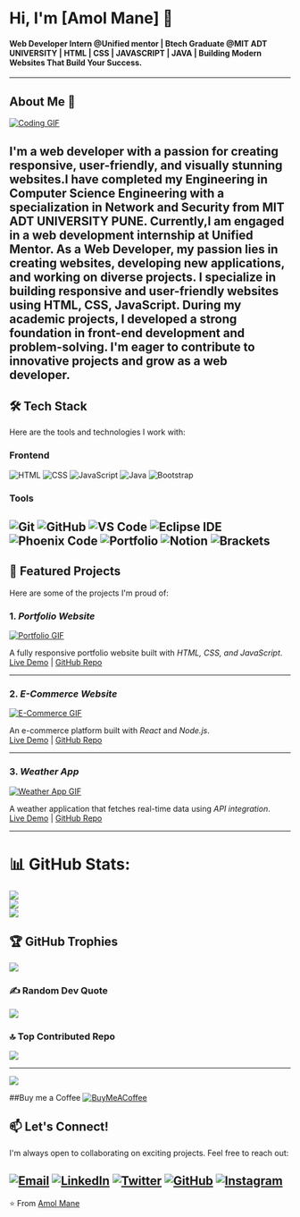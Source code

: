 # Hi, I'm [Amol Mane] 👋
####  Web Developer Intern @Unified mentor | Btech Graduate @MIT ADT UNIVERSITY | HTML | CSS | JAVASCRIPT | JAVA | Building Modern Websites That Build Your Success.

---

## About Me 🚀
[![Coding GIF](https://media.giphy.com/media/qgQUggAC3Pfv687qPC/giphy.gif)](https://giphy.com/gifs/coding-web-development-qgQUggAC3Pfv687qPC)

I'm a web developer with a passion for creating  responsive, user-friendly, and  visually stunning  websites.I have completed my Engineering in Computer Science Engineering with a specialization in Network and Security from MIT ADT UNIVERSITY PUNE. Currently,I am engaged in a web development internship at Unified Mentor. As a  Web Developer, my passion lies in creating websites, developing new applications, and working on diverse projects. I specialize in building responsive and user-friendly websites using HTML, CSS, JavaScript. During my academic projects, I developed a strong foundation in front-end development and problem-solving. I'm eager to contribute to innovative projects and grow as a web developer. 
---

## 🛠 Tech Stack
Here are the tools and technologies I work with:

### Frontend
![HTML](https://img.shields.io/badge/HTML5-E34F26?style=for-the-badge&logo=html5&logoColor=white)
![CSS](https://img.shields.io/badge/CSS3-1572B6?style=for-the-badge&logo=css3&logoColor=white)
![JavaScript](https://img.shields.io/badge/JavaScript-F7DF1E?style=for-the-badge&logo=javascript&logoColor=black)
![Java](https://img.shields.io/badge/Java-ED8B00?style=for-the-badge&logo=openjdk&logoColor=white)
![Bootstrap](https://img.shields.io/badge/Bootstrap-563D7C?style=for-the-badge&logo=bootstrap&logoColor=white)



### Tools
![Git](https://img.shields.io/badge/Git-F05032?style=for-the-badge&logo=git&logoColor=white)
![GitHub](https://img.shields.io/badge/github-%23121011.svg?style=for-the-badge&logo=github&logoColor=white)
![VS Code](https://img.shields.io/badge/VS_Code-007ACC?style=for-the-badge&logo=visual-studio-code&logoColor=white)
![Eclipse IDE](https://img.shields.io/badge/Eclipse-2C2255?style=for-the-badge&logo=eclipse&logoColor=white)
![Phoenix Code](https://img.shields.io/badge/Phoenix_Code-FF0000?style=for-the-badge&logoColor=white)
![Portfolio](https://img.shields.io/badge/Portfolio-%23000000.svg?style=for-the-badge&logo=firefox&logoColor=#FF7139) 
![Notion](https://img.shields.io/badge/Notion-%23000000.svg?style=for-the-badge&logo=notion&logoColor=white)
![Brackets](https://img.shields.io/badge/Brackets-2F8FBA?style=for-the-badge&logo=brackets&logoColor=white)
---

## 🚀 Featured Projects
Here are some of the projects I'm proud of:

### 1. *Portfolio Website*
[![Portfolio GIF](https://media.giphy.com/media/Y4ak9Ki2GZCbJxAnJD/giphy.gif)](https://giphy.com/gifs/Y4ak9Ki2GZCbJxAnJD)

A fully responsive portfolio website built with *HTML, CSS, and JavaScript*.  
[Live Demo](#) | [GitHub Repo](#)

---

### 2. *E-Commerce Website*
[![E-Commerce GIF](https://media.giphy.com/media/3o7TKsQ8gqVr5Ykqpy/giphy.gif)](https://giphy.com/gifs/3o7TKsQ8gqVr5Ykqpy)

An e-commerce platform built with *React* and *Node.js*.  
[Live Demo](#) | [GitHub Repo](#)

---

### 3. *Weather App*
[![Weather App GIF](https://media.giphy.com/media/3o7TKz2eMXx7JqMLiU/giphy.gif)](https://giphy.com/gifs/3o7TKz2eMXx7JqMLiU)

A weather application that fetches real-time data using *API integration*.  
[Live Demo](#) | [GitHub Repo](#)

---

# 📊 GitHub Stats:
![](https://github-readme-stats.vercel.app/api?username=Amolmane01&theme=transparent&hide_border=false&include_all_commits=true&count_private=true)<br/>
![](https://github-readme-streak-stats.herokuapp.com/?user=Amolmane01&theme=transparent&hide_border=false)<br/>
![](https://github-readme-stats.vercel.app/api/top-langs/?username=Amolmane01&theme=transparent&hide_border=false&include_all_commits=true&count_private=true&layout=compact)

## 🏆 GitHub Trophies
![](https://github-profile-trophy.vercel.app/?username=Amolmane01&theme=radical&no-frame=false&no-bg=false&margin-w=4)

### ✍️ Random Dev Quote
![](https://quotes-github-readme.vercel.app/api?type=horizontal&theme=radical)

### 🔝 Top Contributed Repo
![](https://github-contributor-stats.vercel.app/api?username=Amolmane01&limit=5&theme=dark&combine_all_yearly_contributions=true)

---
[![](https://visitcount.itsvg.in/api?id=Amolmane01&icon=4&color=0)](https://visitcount.itsvg.in)

##Buy me a Coffee 
[![BuyMeACoffee](https://img.shields.io/badge/Buy%20Me%20a%20Coffee-ffdd00?style=for-the-badge&logo=buy-me-a-coffee&logoColor=black)](https://buymeacoffee.com/https://buymeacoffee.com/amolmane10t?new=1)


## 📫 Let's Connect!
I'm always open to collaborating on exciting projects. Feel free to reach out:

[![Email](https://img.shields.io/badge/Email-D14836?style=for-the-badge&logo=gmail&logoColor=white)](mailto:amolmane10122000@gmail.com)
[![LinkedIn](https://img.shields.io/badge/LinkedIn-0077B5?style=for-the-badge&logo=linkedin&logoColor=white)](www.linkedin.com/in/amol-mane-989659198)
[![Twitter](https://img.shields.io/badge/Twitter-1DA1F2?style=for-the-badge&logo=twitter&logoColor=white)](https://twitter.com/your-handle)
[![GitHub](https://img.shields.io/badge/GitHub-100000?style=for-the-badge&logo=github&logoColor=white)](https://github.com/Amolmane01)
[![Instagram](https://img.shields.io/badge/Instagram-%23E4405F.svg?logo=Instagram&logoColor=white)](https://instagram.com/amol__mane_)
---

⭐ From [Amol Mane](https://github.com/Amolmane01)
